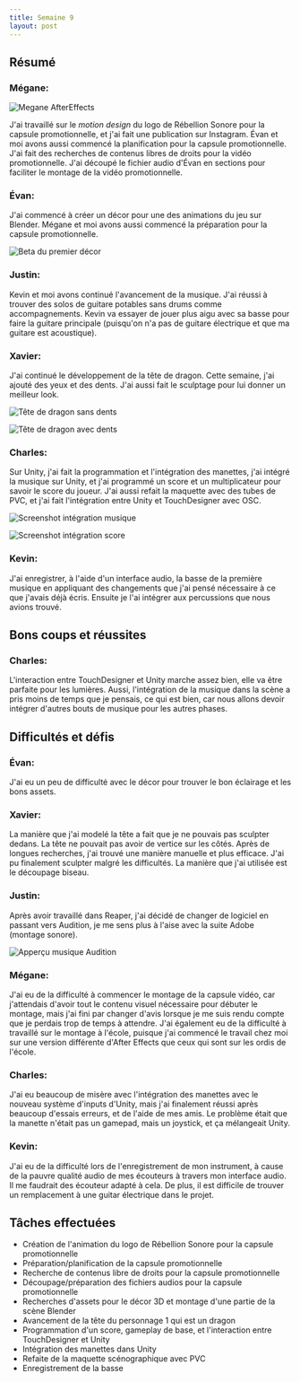```yaml
---
title: Semaine 9
layout: post
---
```


## Résumé

### Mégane:

![Megane AfterEffects](../medias/MotionDesign_Megane.png)

J'ai travaillé sur le _motion design_ du logo de Rébellion Sonore pour la capsule promotionnelle, et j'ai fait une publication sur Instagram. Évan et moi avons aussi commencé la planification pour la capsule promotionnelle.
J'ai fait des recherches de contenus libres de droits pour la vidéo promotionnelle.
J'ai découpé le fichier audio d'Évan en sections pour faciliter le montage de la vidéo promotionnelle.

### Évan:

J'ai commencé à créer un décor pour une des animations du jeu sur Blender. Mégane et moi avons aussi commencé la préparation pour la capsule promotionnelle.

![Beta du premier décor](../medias/decor1_beta.png)

### Justin:

Kevin et moi avons continué l'avancement de la musique. J'ai réussi à trouver des solos de guitare potables sans drums comme accompagnements. Kevin va essayer de jouer plus aigu avec sa basse pour faire la guitare principale (puisqu'on n'a pas de guitare électrique et que ma guitare est acoustique).

### Xavier:

J'ai continué le développement de la tête de dragon. Cette semaine, j'ai ajouté des yeux et des dents. J'ai aussi fait le sculptage pour lui donner un meilleur look.

![Tête de dragon sans dents](../medias/dragonTexture.PNG)

![Tête de dragon avec dents](../medias/DragonDent.PNG)

### Charles:

Sur Unity, j'ai fait la programmation et l'intégration des manettes, j'ai intégré la musique sur Unity, et j'ai programmé un score et un multiplicateur pour savoir le score du joueur. J'ai aussi refait la maquette avec des tubes de PVC, et j'ai fait l'intégration entre Unity et TouchDesigner avec OSC.

![Screenshot intégration musique](../medias/charles_sem9_1.png)

![Screenshot intégration score](../medias/charles_sem9_2.png)

### Kevin:

J'ai enregistrer, à l'aide d'un interface audio, la basse de la première musique en appliquant des changements que j'ai pensé nécessaire à ce que j'avais déjà écris. Ensuite je l'ai intégrer aux percussions que nous avions trouvé.

## Bons coups et réussites

### Charles:

L'interaction entre TouchDesigner et Unity marche assez bien, elle va être parfaite pour les lumières. Aussi, l'intégration de la musique dans la scène a pris moins de temps que je pensais, ce qui est bien, car nous allons devoir intégrer d'autres bouts de musique pour les autres phases.

## Difficultés et défis

### Évan:

J'ai eu un peu de difficulté avec le décor pour trouver le bon éclairage et les bons assets.

### Xavier:

La manière que j'ai modelé la tête a fait que je ne pouvais pas sculpter dedans. La tête ne pouvait pas avoir de vertice sur les côtés. Après de longues recherches, j'ai trouvé une manière manuelle et plus efficace.
J'ai pu finalement sculpter malgré les difficultés. La manière que j'ai utilisée est le découpage biseau.

### Justin:

Après avoir travaillé dans Reaper, j'ai décidé de changer de logiciel en passant vers Audition, je me sens plus à l'aise avec la suite Adobe (montage sonore).

![Apperçu musique Audition](../medias/audition_justin.png)

### Mégane:

J'ai eu de la difficulté à commencer le montage de la capsule vidéo, car j'attendais d'avoir tout le contenu visuel nécessaire pour débuter le montage, mais j'ai fini par changer d'avis lorsque je me suis rendu compte que je perdais trop de temps à attendre.
J'ai également eu de la difficulté à travaillé sur le montage à l'école, puisque j'ai commencé le travail chez moi sur une version différente d'After Effects que ceux qui sont sur les ordis de l'école.

### Charles:

J'ai eu beaucoup de misère avec l'intégration des manettes avec le nouveau système d'inputs d'Unity, mais j'ai finalement réussi après beaucoup d'essais erreurs, et de l'aide de mes amis. Le problème était que la manette n'était pas un gamepad, mais un joystick, et ça mélangeait Unity.

### Kevin: 

J'ai eu de la difficulté lors de l'enregistrement de mon instrument, à cause de la pauvre qualité audio de mes écouteurs à travers mon interface audio. Il me faudrait des écouteur adapté à cela. De plus, il est difficile de trouver un remplacement à une guitar électrique dans le projet.

## Tâches effectuées

- Création de l'animation du logo de Rébellion Sonore pour la capsule promotionnelle
- Préparation/planification de la capsule promotionnelle
- Recherche de contenus libre de droits pour la capsule promotionnelle
- Découpage/préparation des fichiers audios pour la capsule promotionnelle
- Recherches d'assets pour le décor 3D et montage d'une partie de la scène Blender
- Avancement de la tête du personnage 1 qui est un dragon
- Programmation d'un score, gameplay de base, et l'interaction entre TouchDesigner et Unity
- Intégration des manettes dans Unity
- Refaite de la maquette scénographique avec PVC
- Enregistrement de la basse
